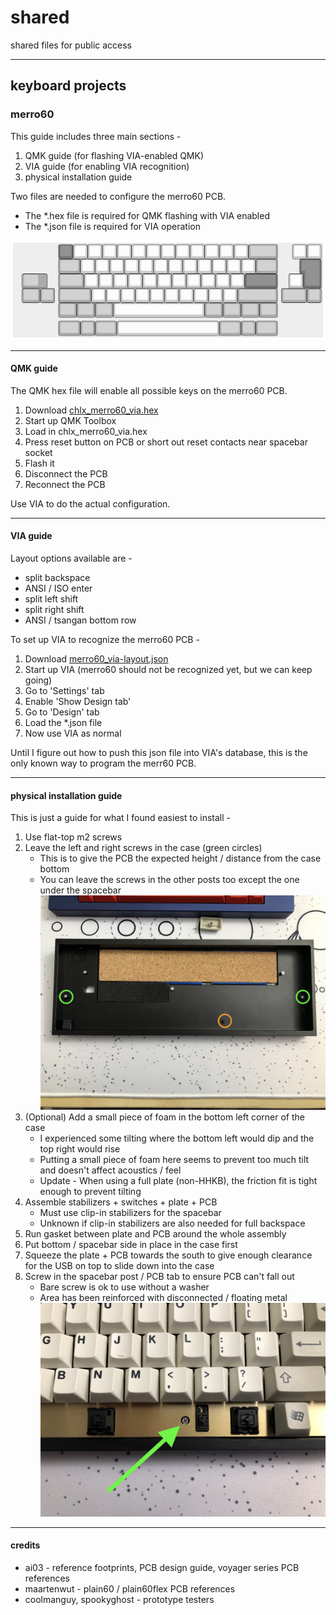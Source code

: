 # shared
shared files for public access

---

## keyboard projects
### merro60
This guide includes three main sections -
1. QMK guide (for flashing VIA-enabled QMK)
2. VIA guide (for enabling VIA recognition)
3. physical installation guide

Two files are needed to configure the merro60 PCB.
- The \*.hex file is required for QMK flashing with VIA enabled
- The \*.json file is required for VIA operation

![merro60 kle](merro60/kle.svg)

---

#### QMK guide
The QMK hex file will enable all possible keys on the merro60 PCB.
1. Download [chlx_merro60_via.hex](merro60/chlx_merro60_via.hex)
2. Start up QMK Toolbox
3. Load in chlx_merro60_via.hex
4. Press reset button on PCB or short out reset contacts near spacebar socket
5. Flash it
6. Disconnect the PCB
7. Reconnect the PCB

Use VIA to do the actual configuration.

---

#### VIA guide
Layout options available are -
- split backspace
- ANSI / ISO enter
- split left shift
- split right shift
- ANSI / tsangan bottom row

To set up VIA to recognize the merro60 PCB -
1. Download [merro60_via-layout.json](merro60/merro60_via-layout.json)
2. Start up VIA (merro60 should not be recognized yet, but we can keep going)
3. Go to 'Settings' tab
4. Enable 'Show Design tab'
5. Go to 'Design' tab
6. Load the \*.json file
7. Now use VIA as normal

Until I figure out how to push this json file into VIA's database, this is the only known way to program the merr60 PCB.

---

#### physical installation guide
This is just a guide for what I found easiest to install -
1. Use flat-top m2 screws
2. Leave the left and right screws in the case (green circles)
    - This is to give the PCB the expected height / distance from the case bottom
    - You can leave the screws in the other posts too except the one under the spacebar
    ![tofu60 case](merro60/under-pcb.jpeg)
3. (Optional) Add a small piece of foam in the bottom left corner of the case
    - I experienced some tilting where the bottom left would dip and the top right would rise
    - Putting a small piece of foam here seems to prevent too much tilt and doesn't affect acoustics / feel
    - Update - When using a full plate (non-HHKB), the friction fit is tight enough to prevent tilting
4. Assemble stabilizers + switches + plate + PCB
    - Must use clip-in stabilizers for the spacebar
    - Unknown if clip-in stabilizers are also needed for full backspace
5. Run gasket between plate and PCB around the whole assembly
6. Put bottom / spacebar side in place in the case first
7. Squeeze the plate + PCB towards the south to give enough clearance for the USB on top to slide down into the case
8. Screw in the spacebar post / PCB tab to ensure PCB can't fall out
    - Bare screw is ok to use without a washer
    - Area has been reinforced with disconnected / floating metal
    ![tofu60 secure](merro60/over-pcb.jpeg)

---

#### credits
- ai03 - reference footprints, PCB design guide, voyager series PCB references
- maartenwut - plain60 / plain60flex PCB references
- coolmanguy, spookyghost - prototype testers

